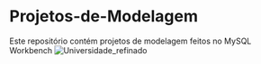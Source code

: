 # Projetos-de-Modelagem
Este repositório contém projetos de modelagem feitos no MySQL Workbench
![Universidade_refinado](https://user-images.githubusercontent.com/117105019/200197028-6cea9d04-0df9-4b8d-ae57-626a31b117f7.png)




